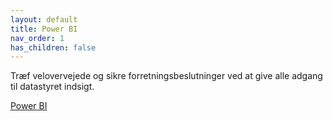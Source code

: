 ```yaml
---
layout: default
title: Power BI
nav_order: 1
has_children: false
---
```


Træf velovervejede og sikre forretningsbeslutninger ved at give alle adgang til datastyret indsigt.

[Power BI](https://powerbi.microsoft.com/)